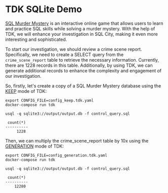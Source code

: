 # TDK SQLite Demo

[SQL Murder Mystery](https://mystery.knightlab.com) is an interactive online game that allows users to learn and practice SQL skills while solving a murder mystery. With the help of TDK, we will enhance your investigation in SQL City, making it even more interesting and sophisticated.

To start our investigation, we should review a crime scene report. Specifically, we need to create a SELECT query from the `crime_scene_report` table to retrieve the necessary information. Currently, there are 1228 records in this table. Additionally, by using TDK, we can generate additional records to enhance the complexity and engagement of our investigation.

So, firstly, let's create a copy of a SQL Murder Mystery database using the [KEEP](https://docs.synthesized.io/tdk/latest/user_guide/tutorial/masking) mode of TDK:

```shell
export CONFIG_FILE=config_keep.tdk.yaml
docker-compose run tdk
```

```shell
usql -q sqlite3://output/output.db -f control_query.sql

 count(*)
----------
     1228
```

Then, we can multiply the crime_scene_report table by 10x using the [GENERATION](https://docs.synthesized.io/tdk/latest/user_guide/tutorial/generation) mode of TDK:

```shell
export CONFIG_FILE=config_generation.tdk.yaml
docker-compose run tdk
```

```shell
usql -q sqlite3://output/output.db -f control_query.sql

 count(*)
----------
    12280
```
